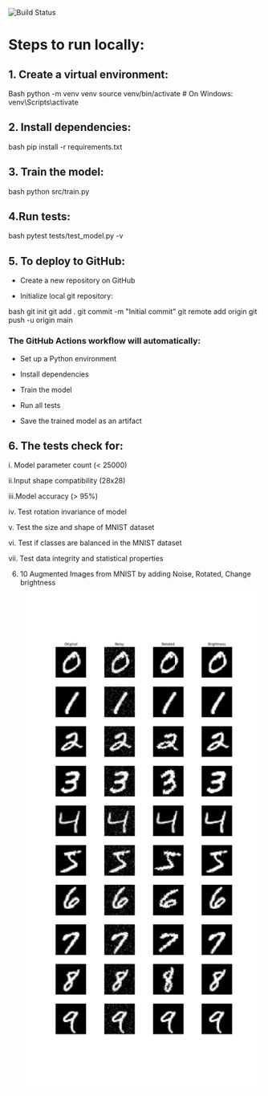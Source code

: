 ![Build Status](https://github.com/monimoyd/ml_training_ci_cd_pipeline_advanced/actions/workflows/ml-pipeline.yml/badge.svg)

# Steps to run locally:
## 1. Create a virtual environment:
Bash
python -m venv venv
source venv/bin/activate  # On Windows: venv\Scripts\activate
## 2. Install dependencies:
bash
pip install -r requirements.txt

## 3. Train the model:

bash
python src/train.py

## 4.Run tests:

bash
pytest tests/test_model.py -v

## 5. To deploy to GitHub:

* Create a new repository on GitHub

* Initialize local git repository:

bash
git init
git add .
git commit -m "Initial commit"
git remote add origin <your-repo-url>
git push -u origin main

### The GitHub Actions workflow will automatically:

* Set up a Python environment

* Install dependencies

* Train the model

* Run all tests

* Save the trained model as an artifact

## 6. The tests check for:

i. Model parameter count (< 25000)

ii.Input shape compatibility (28x28)

iii.Model accuracy (> 95%)

iv. Test rotation invariance of model

v. Test the size and shape of MNIST dataset

vi. Test if classes are balanced in the MNIST dataset

vii. Test data integrity and statistical properties

6. 10 Augmented Images from MNIST by adding Noise, Rotated, Change brightness
![Images](/all_digit_augmentation.png)
